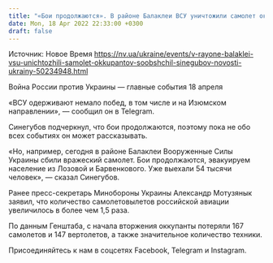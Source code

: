 ```yaml
---
title: "«Бои продолжаются». В районе Балаклеи ВСУ уничтожили самолет оккупантов — Синегубов"
date: Mon, 18 Apr 2022 22:33:00 +0300
draft: false
---
```

Источник: Новое Время https://nv.ua/ukraine/events/v-rayone-balaklei-vsu-unichtozhili-samolet-okkupantov-soobshchil-sinegubov-novosti-ukrainy-50234948.html


Война России против Украины — главные события 18 апреля

«ВСУ одерживают немало побед, в том числе и на Изюмском направлении», — сообщил он в Telegram. 

Синегубов подчеркнул, что бои продолжаются, поэтому пока не обо всех событиях он может рассказывать.

«Но, например, сегодня в районе Балаклеи Вооруженные Силы Украины сбили вражеский самолет. Бои продолжаются, эвакуируем население из Лозовой и Барвенкового. Уже выехали 54 тысячи человек», — сказал Синегубов.

Ранее пресс-секретарь Минобороны Украины Александр Мотузянык заявил, что количество самолетовылетов российской авиации увеличилось в более чем 1,5 раза.

По данным Генштаба, с начала вторжения оккупанты потеряли 167 самолетов и 147 вертолетов, а также значительное количество техники.

Присоединяйтесь к нам в соцсетях Facebook, Telegram и Instagram.

